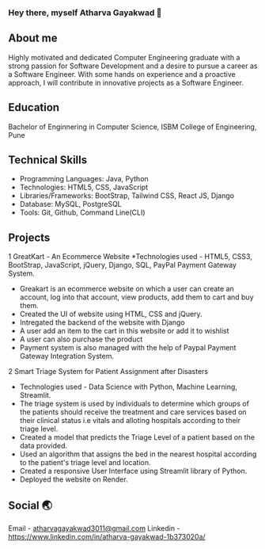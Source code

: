 ### Hey there, myself Atharva Gayakwad 👋

## About me 
Highly motivated and dedicated Computer Engineering graduate with a strong passion for Software Development and a desire to pursue a career
as a Software Engineer. With some hands on experience and a proactive approach, I will contribute in innovative projects as a Software Engineer.

## Education
Bachelor of Enginnering in Computer Science, ISBM College of Engineering, Pune

## Technical Skills
  * Programming Languages: Java, Python
  * Technologies: HTML5, CSS, JavaScript
  * Libraries/Frameworks: BootStrap, Tailwind CSS, React JS, Django
  * Database: MySQL, PostgreSQL
  * Tools: Git, Github, Command Line(CLI)

## Projects
 1 GreatKart - An Ecommerce Website
  *Technologies used - HTML5, CSS3, BootStrap, JavaScript, jQuery, Django, SQL, PayPal Payment Gateway System.
  * Greakart is an ecommerce website on which a user can create an account, log into that account, view products, add them to cart and buy them.
  * Created the UI of website using HTML, CSS and jQuery.
  * Intregated the backend of the website with Django
  * A user add an item to the cart in this website or add it to wishlist
  * A user can also purchase the product
  * Payment system is also managed with the help of Paypal Payment Gateway Integration System.

2 Smart Triage System for Patient Assignment after Disasters
  * Technologies used - Data Science with Python, Machine Learning, Streamlit.
  * The triage system is used by individuals to determine which groups of the patients should receive the treatment and care services based on
    their clinical status i.e vitals and alloting hospitals according to their triage level.
  * Created a model that predicts the Triage Level of a patient based on the data provided.
  * Used an algorithm that assigns the bed in the nearest hospital according to the patient's triage level and location.
  * Created a responsive User Interface using Streamlit library of Python.
  * Deployed the website on Render.

## Social 🌏
Email - atharvagayakwad3011@gmail.com
Linkedin - https://www.linkedin.com/in/atharva-gayakwad-1b373020a/
